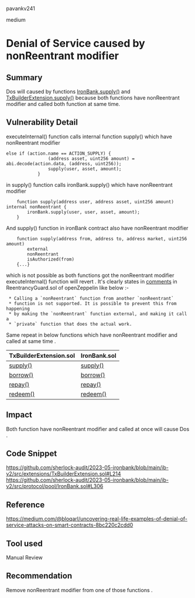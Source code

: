 pavankv241

medium

# Denial of Service caused by nonReentrant modifier

## Summary
Dos will caused by functions [IronBank.supply()](https://github.com/sherlock-audit/2023-05-ironbank/blob/main/ib-v2/src/protocol/pool/IronBank.sol#L306) and [TxBuilderExtension.supply()](https://github.com/sherlock-audit/2023-05-ironbank/blob/main/ib-v2/src/extensions/TxBuilderExtension.sol#L214) because both functions have nonReentrant modifier and called both function at same time.

## Vulnerability Detail
executeInternal() function calls internal function supply() which have nonReentrant modifier
```solidity
else if (action.name == ACTION_SUPPLY) {
                (address asset, uint256 amount) = abi.decode(action.data, (address, uint256));
                supply(user, asset, amount);
            }
```

in supply() function calls ironBank.supply() which have nonReentrant modifier
```solidity
    function supply(address user, address asset, uint256 amount) internal nonReentrant {
        ironBank.supply(user, user, asset, amount);
    }
```
And supply() function in ironBank contract also have nonReentrant modifier 
```solidity
    function supply(address from, address to, address market, uint256 amount)
        external
        nonReentrant
        isAuthorized(from)
    {...}
```
which is not possible as both functions got the nonReentrant modifier executeInternal() function will revert . It's clearly states in [comments](https://github.com/OpenZeppelin/openzeppelin-contracts/blob/master/contracts/security/ReentrancyGuard.sol#LL45C1-L48C53)
in  ReentrancyGuard.sol of openZeppelin like below :-

     * Calling a `nonReentrant` function from another `nonReentrant`
     * function is not supported. It is possible to prevent this from happening
     * by making the `nonReentrant` function external, and making it call a
     * `private` function that does the actual work.



Same repeat in below functions which have  nonReentrant modifier and called at same time .

| TxBuilderExtension.sol  | IronBank.sol |
| ------------- | ------------- |
| [supply()](https://github.com/sherlock-audit/2023-05-ironbank/blob/main/ib-v2/src/extensions/TxBuilderExtension.sol#L214)  | [supply()](https://github.com/sherlock-audit/2023-05-ironbank/blob/main/ib-v2/src/protocol/pool/IronBank.sol#L306)  |
| [borrow()](https://github.com/sherlock-audit/2023-05-ironbank/blob/main/ib-v2/src/extensions/TxBuilderExtension.sol#L224)  | [borrow()](https://github.com/sherlock-audit/2023-05-ironbank/blob/main/ib-v2/src/protocol/pool/IronBank.sol#L351)  |
| [repay()](https://github.com/sherlock-audit/2023-05-ironbank/blob/main/ib-v2/src/extensions/TxBuilderExtension.sol#L244)    | [repay()](https://github.com/sherlock-audit/2023-05-ironbank/blob/main/ib-v2/src/protocol/pool/IronBank.sol#L460)  |
| [redeem()](https://github.com/sherlock-audit/2023-05-ironbank/blob/main/ib-v2/src/extensions/TxBuilderExtension.sol#L234) | [redeem()](https://github.com/sherlock-audit/2023-05-ironbank/blob/main/ib-v2/src/protocol/pool/IronBank.sol#L406) |




## Impact
Both function have nonReentrant modifier and called at once will cause Dos .

## Code Snippet
https://github.com/sherlock-audit/2023-05-ironbank/blob/main/ib-v2/src/extensions/TxBuilderExtension.sol#L214
https://github.com/sherlock-audit/2023-05-ironbank/blob/main/ib-v2/src/protocol/pool/IronBank.sol#L306

## Reference
https://medium.com/@bloqarl/uncovering-real-life-examples-of-denial-of-service-attacks-on-smart-contracts-8bc220c2cdd0

## Tool used
Manual Review

## Recommendation
Remove nonReentrant modifier from one of those functions .
